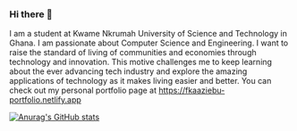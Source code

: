 ### Hi there 👋

I am a student at Kwame Nkrumah University of Science and Technology in Ghana. I am passionate about Computer Science and Engineering. I want to raise the standard of living of communities and economies through technology and innovation. This motive challenges me to keep learning about the ever advancing tech industry and explore the amazing applications of technology as it makes living easier and better. You can check out my personal portfolio page at https://fkaaziebu-portfolio.netlify.app


[![Anurag's GitHub stats](https://github-readme-stats.vercel.app/api?username=fkaaziebu&theme=radical)](https://github.com/anuraghazra/github-readme-stats)

